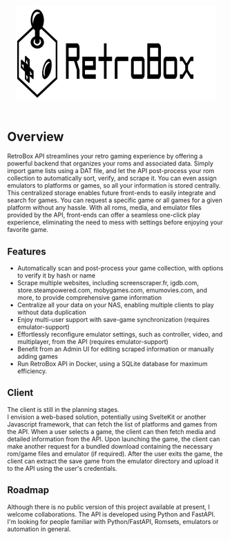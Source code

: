 <div align="center">
  <h1 style="padding:20px;"><img src="retrobox.svg" height="220px" width="auto" alt="RetroBox"></h1>
</div>

# Overview
RetroBox API streamlines your retro gaming experience by offering a powerful backend that organizes your roms and associated data. Simply import game lists using a DAT file, and let the API post-process your rom collection to automatically sort, verify, and scrape it. You can even assign emulators to platforms or games, so all your information is stored centrally.
This centralized storage enables future front-ends to easily integrate and search for games. You can request a specific game or all games for a given platform without any hassle. With all roms, media, and emulator files provided by the API, front-ends can offer a seamless one-click play experience, eliminating the need to mess with settings before enjoying your favorite game.

## Features
* Automatically scan and post-process your game collection, with options to verify it by hash or name
* Scrape multiple websites, including screenscraper.fr, igdb.com, store.steampowered.com, mobygames.com, emumovies.com, and more, to provide comprehensive game information
* Centralize all your data on your NAS, enabling multiple clients to play without data duplication
* Enjoy multi-user support with save-game synchronization (requires emulator-support)
* Effortlessly reconfigure emulator settings, such as controller, video, and multiplayer, from the API (requires emulator-support)
* Benefit from an Admin UI for editing scraped information or manually adding games
* Run RetroBox API in Docker, using a SQLite database for maximum efficiency.

## Client
The client is still in the planning stages.  
I envision a web-based solution, potentially using SvelteKit or another Javascript framework, that can fetch the list of platforms and games from the API. When a user selects a game, the client can then fetch media and detailed information from the API. Upon launching the game, the client can make another request for a bundled download containing the necessary rom/game files and emulator (if required). After the user exits the game, the client can extract the save game from the emulator directory and upload it to the API using the user's credentials.

## Roadmap
Although there is no public version of this project available at present, I welcome collaborations.
The API is developed using Python and FastAPI. I'm looking for people familiar with Python/FastAPI, Romsets, emulators or automation in general.
